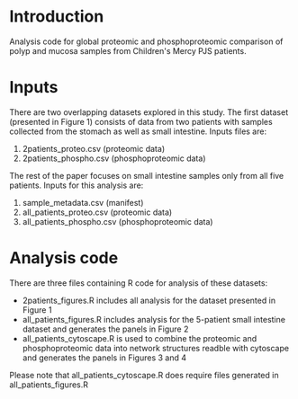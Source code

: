 # Introduction 
Analysis code for global proteomic and phosphoproteomic comparison of polyp and mucosa samples from Children's Mercy PJS patients. 

# Inputs
There are two overlapping datasets explored in this study. The first dataset (presented in Figure 1) consists of data from two patients with samples collected from the stomach as well as small intestine. Inputs files are:
1.	2patients_proteo.csv (proteomic data)
2.	2patients_phospho.csv (phosphoproteomic data)

The rest of the paper focuses on small intestine samples only from all five patients. Inputs for this analysis are:
1.	sample_metadata.csv (manifest)
2.	all_patients_proteo.csv (proteomic data)
3.  all_patients_phospho.csv (phosphoproteomic data)

# Analysis code
There are three files containing R code for analysis of these datasets:
- 2patients_figures.R includes all analysis for the dataset presented in Figure 1
- all_patients_figures.R includes analysis for the 5-patient small intestine dataset and generates the panels in Figure 2
- all_patients_cytoscape.R is used to combine the proteomic and phosphoproteomic data into network structures readble with cytoscape and generates the panels in Figures 3 and 4

Please note that all_patients_cytoscape.R does require files generated in all_patients_figures.R
